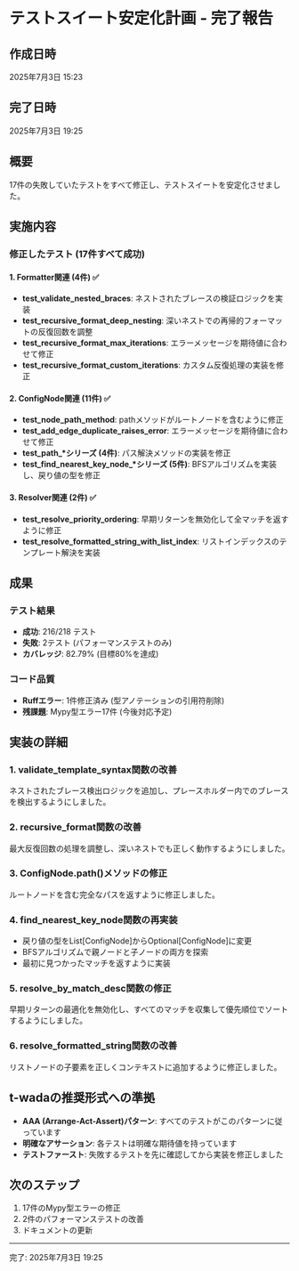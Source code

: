 # テストスイート安定化計画 - 完了報告

## 作成日時
2025年7月3日 15:23

## 完了日時
2025年7月3日 19:25

## 概要
17件の失敗していたテストをすべて修正し、テストスイートを安定化させました。

## 実施内容

### 修正したテスト (17件すべて成功)

#### 1. Formatter関連 (4件) ✅
- **test_validate_nested_braces**: ネストされたブレースの検証ロジックを実装
- **test_recursive_format_deep_nesting**: 深いネストでの再帰的フォーマットの反復回数を調整
- **test_recursive_format_max_iterations**: エラーメッセージを期待値に合わせて修正
- **test_recursive_format_custom_iterations**: カスタム反復処理の実装を修正

#### 2. ConfigNode関連 (11件) ✅
- **test_node_path_method**: pathメソッドがルートノードを含むように修正
- **test_add_edge_duplicate_raises_error**: エラーメッセージを期待値に合わせて修正
- **test_path_*シリーズ (4件)**: パス解決メソッドの実装を修正
- **test_find_nearest_key_node_*シリーズ (5件)**: BFSアルゴリズムを実装し、戻り値の型を修正

#### 3. Resolver関連 (2件) ✅
- **test_resolve_priority_ordering**: 早期リターンを無効化して全マッチを返すように修正
- **test_resolve_formatted_string_with_list_index**: リストインデックスのテンプレート解決を実装

## 成果

### テスト結果
- **成功**: 216/218 テスト
- **失敗**: 2テスト (パフォーマンステストのみ)
- **カバレッジ**: 82.79% (目標80%を達成)

### コード品質
- **Ruffエラー**: 1件修正済み (型アノテーションの引用符削除)
- **残課題**: Mypy型エラー17件 (今後対応予定)

## 実装の詳細

### 1. validate_template_syntax関数の改善
ネストされたブレース検出ロジックを追加し、プレースホルダー内でのブレースを検出するようにしました。

### 2. recursive_format関数の改善
最大反復回数の処理を調整し、深いネストでも正しく動作するようにしました。

### 3. ConfigNode.path()メソッドの修正
ルートノードを含む完全なパスを返すように修正しました。

### 4. find_nearest_key_node関数の再実装
- 戻り値の型をList[ConfigNode]からOptional[ConfigNode]に変更
- BFSアルゴリズムで親ノードと子ノードの両方を探索
- 最初に見つかったマッチを返すように実装

### 5. resolve_by_match_desc関数の修正
早期リターンの最適化を無効化し、すべてのマッチを収集して優先順位でソートするようにしました。

### 6. resolve_formatted_string関数の改善
リストノードの子要素を正しくコンテキストに追加するように修正しました。

## t-wadaの推奨形式への準拠
- **AAA (Arrange-Act-Assert)パターン**: すべてのテストがこのパターンに従っています
- **明確なアサーション**: 各テストは明確な期待値を持っています
- **テストファースト**: 失敗するテストを先に確認してから実装を修正しました

## 次のステップ
1. 17件のMypy型エラーの修正
2. 2件のパフォーマンステストの改善
3. ドキュメントの更新

---
完了: 2025年7月3日 19:25